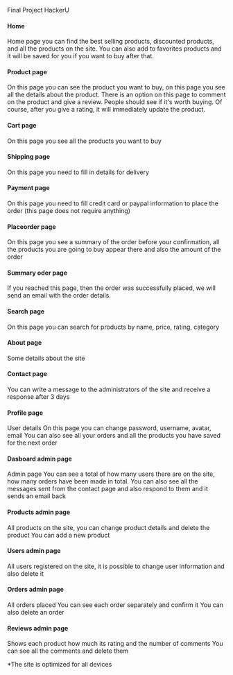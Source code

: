 Final Project HackerU

<h4>Home</h4>
Home page you can find the best selling products, discounted products, and all the products on the site.
You can also add to favorites products and it will be saved for you if you want to buy after that.

<h4>Product page</h4>
On this page you can see the product you want to buy, on this page you see all the details about the product.
There is an option on this page to comment on the product and give a review. People should see if it's worth buying. Of course, after you give a rating, it will immediately update the product.

<h4>Cart page</h4>
On this page you see all the products you want to buy

<h4>Shipping page</h4>
On this page you need to fill in details for delivery

<h4>Payment page</h4>
On this page you need to fill credit card or paypal information to place the order (this page does not require anything)

<h4>Placeorder page</h4>
On this page you see a summary of the order before your confirmation, all the products you are going to buy appear there and also the amount of the order

<h4>Summary oder page</h4>
If you reached this page, then the order was successfully placed, we will send an email with the order details.

<h4>Search page</h4>
On this page you can search for products by name, price, rating, category

<h4>About page</h4>
Some details about the site

<h4>Contact page</h4>
You can write a message to the administrators of the site and receive a response after 3 days

<h4>Profile page</h4>
User details
On this page you can change password, username, avatar, email
You can also see all your orders and all the products you have saved for the next order

<h4>Dasboard admin page</h4>
Admin page
You can see a total of how many users there are on the site, how many orders have been made in total.
You can also see all the messages sent from the contact page and also respond to them and it sends an email back

<h4>Products admin page</h4>
All products on the site, you can change product details and delete the product
You can add a new product

<h4>Users admin page</h4>
All users registered on the site, it is possible to change user information and also delete it

<h4>Orders admin page</h4>
All orders placed
You can see each order separately and confirm it
You can also delete an order

<h4>Reviews admin page</h4>
Shows each product how much its rating and the number of comments
You can see all the comments and delete them

*The site is optimized for all devices
